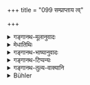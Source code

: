 +++
title = "099 सम्प्राप्ताय त्व्"

+++

<details><summary>गङ्गानथ-मूलानुवादः</summary>

To the guest that has happened to come, he should offer; according to rule, water and seat, and also food prepared to the best of his abilitv.—(99)


annaṃ hutvā vidhānena yatpuṇyaphalamaśanūte | 
tena tus?yaṃ viśiṣṭaṃ vā brāhmaṇe tarpite phalam || 
mantr?akarmaviparyāsād? duritād? durgatādapi | 
tatphalaṃ naśyate karturidaṃ na śraddhayā h?tam ||
</details>

<details><summary>मेधातिथिः</summary>

[^१८०]:
     M G 1st ed.: satkṛtya

**संप्राप्ताय** स्वयम् उपस्थिताय, न तु निमन्त्रिताय । न हि निमन्त्रितो ऽतिथिर् भवति । प्राप्तिदेशं च वक्ष्यति "भार्या यत्राग्नयो ऽपि वा" इति (म्ध् ३.९३) । **आसनोदके** **दद्यात्** । पादधावनोपयोगि प्रथमम् उदकं तत आसनं भोजनं च । **यथाशक्ति संस्कृत्येत्य्** अन्नविशेषणम् । सविशेषम् अन्नं संस्कृत्य **दद्याद्** भोजयेत् । **विधिपूर्वकम्** । विधिः पूर्वो यस्मिन् दाने तद् एवम् उच्यते । विधिः शास्त्रं तत् पूर्वं निमित्तं प्रमाणम् इत्य् अर्थः ॥ ३.८९ ॥
</details>

<details><summary>गङ्गानथ-भाष्यानुवादः</summary>

‘*That has happened to come*’—*i.e*., who has come of his own accord, and has not been invited; one who has been invited is not a ‘guest.’ The proper place where the guest is to arrive shall be described later on—‘where the wife and the Fires are, &c., &c.’ (103).

‘*Water and seat he should offer*;’—first of all he should offer water for the washing of his feet, and then the seat; ‘*and also food*.’

‘*Prepared to the best of his ability*;’—this qualifies ‘food.’ The meaning is that he should prepare the food with special care and then offer it—feed him with it.

‘*According to rule*’—*i.e*., that offering which is preceded—supported—by injunction; *i.e*., that which is sanctioned by scripture.—(99)
</details>

<details><summary>गङ्गानथ-टिप्पन्यः</summary>

This verse is quoted in *Vīramitrodaya* (Āhnika, p. 441), which explains
‘*samprāptāya*’ as ‘one who has happened to come of his own accord, *i*.
*e*., without invitation’; and ‘*vidhipūrvakam*’ as ‘in the manner
prescribed for the entertaining of guests’;—and in *Hemādri* (Śrāddha,
p. 433).

Between verses 99 and 100, *Vīramitrodaya* (Āhnika, p. 441) quotes the
following two additional verses—

> annaṃ hutvā vidhānena yatpuṇyaphalamaśanūte \|  
> tena tus?yaṃ viśiṣṭaṃ vā brāhmaṇe tarpite phalam \|\|  
> mantr?akarmaviparyāsād? duritād? durgatādapi \|  
> tatphalaṃ naśyate karturidaṃ na śraddhayā h?tam \|\|

and adds the following explanations:—‘*annam hutvā*’—*i*. *e*., in the
fire;—‘*mantra &c*.’.—*i.e*., ‘from that sin which would accrue from the
misuse of Mantras and Rites, and from the delinquencies of the
Agent’;—‘*tatphalam*’—the result following from the Homa;—‘*Idam
na*’—the construction is that ‘whatever is offered to the guest with due
respect, in the shape of all this, seat and the rest, is never lost’.
</details>

<details><summary>गङ्गानथ-तुल्य-वाक्यानि</summary>

*Gautama*. (5.32.34).—‘To the guest not learned in the Veda, water for
washing the feet, an offering of water and also special kinds of food,
always specially cooked.’

*Vaśiṣṭha* (4.12).—‘When a person comes to his house, he should welcome
him, rising from his seat and offering him a seat and a bed, and
receiving him with true and agreeable words, free from jealousy.’

*Āpastamba-Dharmasūtra* (2.4.13-16).—‘The master and mistress of the
house should not refuse to receive anyone who comes to seek for anything
at the proper time; if they have nothing else to offer, they should
offer a place, water, grass and agreeable words.........To a Brāhmaṇa
not learning or learned in the Veda, he shall only offer seat, water and
food and he shall not rise to receive him.’

*Āpastamba* (6.7-14 ).—‘ Having gone up before him, and having met him,
he shall offer to him a seat...... He shall wash his feet; some people
hold that it is only the Śūdra householder and his wife that are to do
this... He shall offer to him water in an earthen vessel, say some...
But if the guest is one who has completed his study, no water is to be
offered to him......... Having pleased him, he shall satisfy him with
sweetly flavoured food.’ \[So on, there are very full directions.\]

*Viṣṇu* (67.45).—‘In the morning and in the evening, he shall offer to
the guest both seat and water, as also food to the best of his power,
after having received him with honour.’

*Yājñavalkya* (1.107).—‘To the guest one should make offerings to the
best of one’s capacity; and in the evening the guest is not to be
deprived of sweet words, place and water.’
</details>

<details><summary>Bühler</summary>

099	But let him offer, in accordance with the rule, to a guest who has come (of his own accord) a seat and water, as well as food, garnished (with seasoning), according to his ability.
</details>
